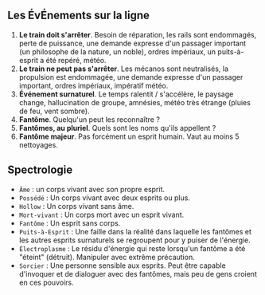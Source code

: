 ## Les ÉvÉnements sur la ligne

1. **Le train doit s'arrêter**. Besoin de réparation, les rails sont
   endommagés, perte de puissance, une demande expresse d'un passager important
   (un philosophe de la nature, un noble), ordres impériaux, un puits-à-esprit a
   été repéré, météo.
2. **Le train ne peut pas s'arrêter**. Les mécanos sont neutralisés, la
   propulsion est endommagée, une demande expresse d'un passager important,
   ordres impériaux, impératif météo.
3. **Événement surnaturel**. Le temps ralentit / s'accélère, le paysage change, 
   hallucination de groupe, amnésies, météo très étrange (pluies de feu, vent
   sombre).
4. **Fantôme**. Quelqu'un peut les reconnaître ?
5. **Fantômes, au pluriel**. Quels sont les noms qu'ils appellent ?
6. **Fantôme majeur**. Pas forcément un esprit humain. Vaut au moins
   5 nettoyages.

## Spectrologie

* `Âme` : un corps vivant avec son propre esprit.
* `Possédé` : Un corps vivant avec deux esprits ou plus.
* `Hollow` : Un corps vivant sans âme.
* `Mort-vivant` : Un corps mort avec un esprit vivant.
* `Fantôme` : Un esprit sans corps.
* `Puits-à-Esprit` : Une faille dans la réalité dans laquelle les fantômes et
  les autres esprits surnaturels se regroupent pour y puiser de l'énergie.
* `Électroplasme` : Le résidu d'énergie qui reste lorsqu'un fantôme a été
  "éteint" (détruit). Manipuler avec extrême précaution.
* `Sorcier` : Une personne sensible aux esprits. Peut être capable d'invoquer
  et de dialoguer avec des fantômes, mais peu de gens croient en ces pouvoirs.
